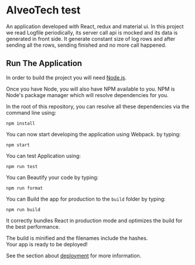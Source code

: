# AlveoTech test

An application developed with React, redux and material ui. In this project we read Logfile periodically, its server call api is mocked and its data is generated in front side. It generate constant size of log rows and after sending all the rows, sending finished and no more call happened. 

## Run The Application

In order to build the project you will need [Node.js](https://nodejs.org/en/).

Once you have Node, you will also have NPM available to you. NPM is Node's
package manager which will resolve dependencies for you.

In the root of this repository, you can resolve all these dependencies via
the command line using:

    npm install
    
You can now start developing the application using Webpack. by typing:

    npm start

You can test Application using:

    npm run test
    
You can Beautify your code by typing:

    npm run format
    
You can Build the app for production to the `build` folder by typing:

    npm run build
    
It correctly bundles React in production mode and optimizes the build for the best performance.

The build is minified and the filenames include the hashes.\
Your app is ready to be deployed!

See the section about [deployment](https://facebook.github.io/create-react-app/docs/deployment) for more information.

